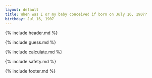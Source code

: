 ```yaml
---
layout: default
title: When was I or my baby conceived if born on July 16, 1907?
birthday: Jul 16, 1907
---
```


{% include header.md %}

{% include guess.md %}

{% include calculate.md %}

{% include safety.md %}

{% include footer.md %}



